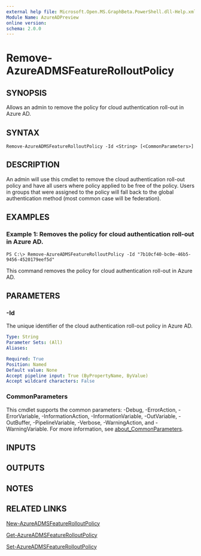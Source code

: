 ```yaml
---
external help file: Microsoft.Open.MS.GraphBeta.PowerShell.dll-Help.xml
Module Name: AzureADPreview
online version:
schema: 2.0.0
---
```


# Remove-AzureADMSFeatureRolloutPolicy

## SYNOPSIS
Allows an admin to remove the policy for cloud authentication roll-out in Azure AD.

## SYNTAX

```
Remove-AzureADMSFeatureRolloutPolicy -Id <String> [<CommonParameters>]
```

## DESCRIPTION
An admin will use this cmdlet to remove the cloud authentication roll-out policy and have all users where policy applied to be free of the policy.
Users in groups that were assigned to the policy will fall back to the global authentication method (most common case will be federation).

## EXAMPLES

### Example 1: Removes the policy for cloud authentication roll-out in Azure AD.
```
PS C:\> Remove-AzureADMSFeatureRolloutPolicy -Id "7b10cf40-bc0e-46b5-9456-4520179eef5d"
```

This command removes the policy for cloud authentication roll-out in Azure AD.

## PARAMETERS

### -Id
The unique identifier of the cloud authentication roll-out policy in Azure AD.

```yaml
Type: String
Parameter Sets: (All)
Aliases:

Required: True
Position: Named
Default value: None
Accept pipeline input: True (ByPropertyName, ByValue)
Accept wildcard characters: False
```

### CommonParameters
This cmdlet supports the common parameters: -Debug, -ErrorAction, -ErrorVariable, -InformationAction, -InformationVariable, -OutVariable, -OutBuffer, -PipelineVariable, -Verbose, -WarningAction, and -WarningVariable. For more information, see [about_CommonParameters](http://go.microsoft.com/fwlink/?LinkID=113216).

## INPUTS

## OUTPUTS

## NOTES
## RELATED LINKS

[New-AzureADMSFeatureRolloutPolicy]()

[Get-AzureADMSFeatureRolloutPolicy]()

[Set-AzureADMSFeatureRolloutPolicy]()


